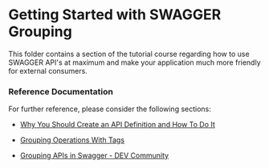 

# Getting Started with SWAGGER Grouping

This folder contains a section of the tutorial course regarding how to use SWAGGER API's at maximum and make your application much more friendly for external consumers.

### Reference Documentation

For further reference, please consider the following sections:

- [Why You Should Create an API Definition and How To Do It](https://swagger.io/blog/api-development/why-you-should-create-an-api-definition/)

- [Grouping Operations With Tags](https://swagger.io/docs/specification/grouping-operations-with-tags/)

- [Grouping APIs in Swagger - DEV Community](https://dev.to/s2agrahari/grouping-apis-in-swagger-55kk)




